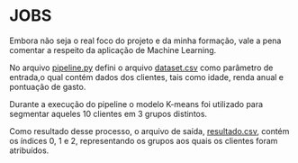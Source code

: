 # JOBS

Embora não seja o real foco do projeto e da minha formação, vale a pena comentar a respeito da aplicação de Machine Learning.

No arquivo [pipeline.py](https://github.com/fuculo/Engenharia-de-Dados/blob/main/Apache%20Spark/Jobs/pipeline.py) defini o arquivo [dataset.csv](https://github.com/fuculo/Engenharia-de-Dados/blob/main/Apache%20Spark/Jobs/dataset.csv) como parâmetro de entrada,o qual contém dados dos clientes, tais como idade, renda anual e pontuação de gasto.

Durante a execução do pipeline o modelo K-means foi utilizado para segmentar aqueles 10 clientes em 3 grupos distintos.

Como resultado desse processo, o arquivo de saída, [resultado.csv](https://github.com/fuculo/Engenharia-de-Dados/blob/main/Apache%20Spark/Jobs/resultado.csv), contém os índices 0, 1 e 2, representando os grupos aos quais os clientes foram atribuídos.

